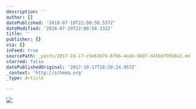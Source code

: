 ```yaml
---
description: ''
author: []
datePublished: '2018-07-19T22:00:58.557Z'
dateModified: '2018-07-19T22:00:58.332Z'
title: ''
publisher: {}
via: {}
inFeed: true
sourcePath: _posts/2017-10-17-c5e6367b-6f66-4eab-9b07-d45bd795b0a3.md
starred: false
datePublishedOriginal: '2017-10-17T16:20:24.957Z'
_context: 'http://schema.org'
_type: Article

---
```

![](https://the-grid-user-content.s3-us-west-2.amazonaws.com/21b60e0c-3f8e-4da7-b3dd-3f1c66794139.jpg)